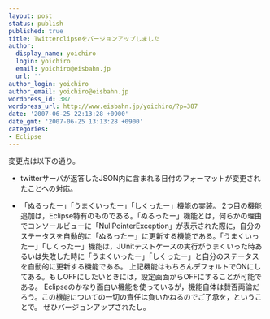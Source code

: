 ```yaml
---
layout: post
status: publish
published: true
title: Twitterclipseをバージョンアップしました
author:
  display_name: yoichiro
  login: yoichiro
  email: yoichiro@eisbahn.jp
  url: ''
author_login: yoichiro
author_email: yoichiro@eisbahn.jp
wordpress_id: 387
wordpress_url: http://www.eisbahn.jp/yoichiro/?p=387
date: '2007-06-25 22:13:28 +0900'
date_gmt: '2007-06-25 13:13:28 +0900'
categories:
- Eclipse
---
```


変更点は以下の通り。

* twitterサーバが返答したJSON内に含まれる日付のフォーマットが変更されたことへの対応。

* 「ぬるったー」「うまくいったー」「しくったー」機能の実装。
2つ目の機能追加は，Eclipse特有のものである。「ぬるったー」機能とは，何らかの理由でコンソールビューに「NullPointerException」が表示された際に，自分のステータスを自動的に「ぬるったー」に更新する機能である。「うまくいったー」「しくったー」機能は，JUnitテストケースの実行がうまくいった時あるいは失敗した時に「うまくいったー」「しくったー」と自分のステータスを自動的に更新する機能である。
上記機能はもちろんデフォルトでONにしてある。もしOFFにしたいときには，設定画面からOFFにすることが可能である。
Eclipseのかなり面白い機能を使っているが，機能自体は賛否両論だろう。この機能についての一切の責任は負いかねるのでご了承を，ということで。
ぜひバージョンアップされたし。
